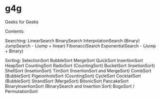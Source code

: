 # g4g
Geeks for Geeks

Contents:

Searching:
LinearSearch
BinarySearch
InterpolationSearch (Binary)
JumpSearch - (Jump + linear)
FibonacciSearch
ExponentialSearch - (Jump + Binary)

Sorting:
SelectionSort
BubbleSort
MergeSort
QuickSort
InsertionSort
HeapSort
CountingSort
RadixSort (CountingSort)
BucketSort (InsetionSort)
ShellSort (InsetionSort)
TimSort (InsertionSort and MergeSort)
CombSort (BubbleSort)
PigeionholeSort (CountingSort)
CycleSort
CocktailSort (BubbleSort)
StrandSort (MergeSort)
BitonicSort
PancakeSort
BinaryInsertionSort    (BinarySearch and Insertion Sort)
BogoSort / PermutationSort